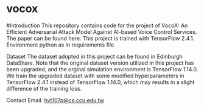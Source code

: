 # vocox
#Introduction
This repository contains code for the project of VocoX: An Efficient Adversarial Attack Model Against AI-based Voice Control Services. The paper can be found here. This project is trained with TensorFlow 2.4.1. Environment python as in requirements file.

Dataset
The dataset adopted in this project can be found in Edinburgh DataShare. Note that the original dataset version utilized in this project has been upgraded, and the orginal simulation environment is TensorFlow 1.14.0. We train the upgraded dataset with some modified hyperparameters in TensorFlow 2.4.1 instead of TensorFlow 1.14.0, which may results in a slight difference of the training loss.

Contact
Email: hvt107p@cs.ccu.edu.tw